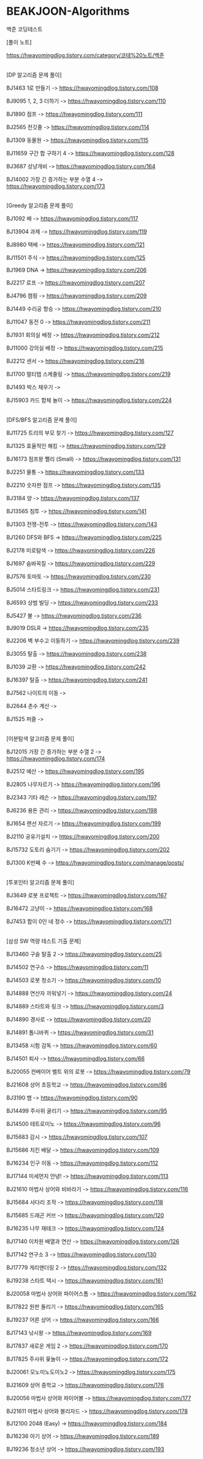 # BEAKJOON-Algorithms
백준 코딩테스트


[풀이 노트]

https://hwayomingdlog.tistory.com/category/코테%20노트/백준

</br>
[DP 알고리즘 문제 풀이]

BJ1463 1로 만들기 -> https://hwayomingdlog.tistory.com/108

BJ9095 1, 2, 3 더하기 -> https://hwayomingdlog.tistory.com/110

BJ1890 점프 -> https://hwayomingdlog.tistory.com/111

BJ2565 전깃줄 -> https://hwayomingdlog.tistory.com/114

BJ1309 동물원 -> https://hwayomingdlog.tistory.com/115

BJ11659 구간 합 구하기 4 -> https://hwayomingdlog.tistory.com/128

BJ3687 성냥개비 -> https://hwayomingdlog.tistory.com/164

BJ14002 가장 긴 증가하는 부분 수열 4 -> https://hwayomingdlog.tistory.com/173

</br>
[Greedy 알고리즘 문제 풀이]

BJ1092 배 -> https://hwayomingdlog.tistory.com/117

BJ13904 과제 -> https://hwayomingdlog.tistory.com/119

BJ8980 택배 -> https://hwayomingdlog.tistory.com/121

BJ11501 주식 -> https://hwayomingdlog.tistory.com/125

BJ1969 DNA -> https://hwayomingdlog.tistory.com/206

BJ2217 로프 -> https://hwayomingdlog.tistory.com/207

BJ4796 캠핑 -> https://hwayomingdlog.tistory.com/209

BJ1449 수리공 항승 -> https://hwayomingdlog.tistory.com/210

BJ11047 동전 0 -> https://hwayomingdlog.tistory.com/211

BJ1931 회의실 배정 -> https://hwayomingdlog.tistory.com/212

BJ11000 강의실 배정 -> https://hwayomingdlog.tistory.com/215

BJ2212 센서 -> https://hwayomingdlog.tistory.com/216

BJ1700 멀티탭 스케줄링 -> https://hwayomingdlog.tistory.com/219

BJ1493 박스 채우기 -> 

BJ15903 카드 합체 놀이 -> https://hwayomingdlog.tistory.com/224

</br>
[DFS/BFS 알고리즘 문제 풀이]

BJ11725 트리의 부모 찾기 -> https://hwayomingdlog.tistory.com/127

BJ1325 효율적인 해킹 -> https://hwayomingdlog.tistory.com/129

BJ16173 점프왕 쪨리 (Small) -> https://hwayomingdlog.tistory.com/131

BJ2251 물통 -> https://hwayomingdlog.tistory.com/133

BJ2210 숫자판 점프 -> https://hwayomingdlog.tistory.com/135

BJ3184 양 -> https://hwayomingdlog.tistory.com/137

BJ13565 침투 -> https://hwayomingdlog.tistory.com/141

BJ1303 전쟁-전투 -> https://hwayomingdlog.tistory.com/143

BJ1260 DFS와 BFS -> https://hwayomingdlog.tistory.com/225

BJ2178 미로탐색 -> https://hwayomingdlog.tistory.com/226

BJ1697 숨바꼭질 -> https://hwayomingdlog.tistory.com/229

BJ7576 토마토 -> https://hwayomingdlog.tistory.com/230

BJ5014 스타트링크 -> https://hwayomingdlog.tistory.com/231

BJ6593 상범 빌딩 -> https://hwayomingdlog.tistory.com/233

BJ5427 불 -> https://hwayomingdlog.tistory.com/236

BJ9019 DSLR -> https://hwayomingdlog.tistory.com/235

BJ2206 벽 부수고 이동하기 -> https://hwayomingdlog.tistory.com/239

BJ3055 탈출 -> https://hwayomingdlog.tistory.com/238

BJ1039 교환 -> https://hwayomingdlog.tistory.com/242

BJ16397 탈출 -> https://hwayomingdlog.tistory.com/241

BJ7562 나이트의 이동 -> 

BJ2644 촌수 계산 -> 

BJ1525 퍼즐 -> 


</br>
[이분탐색 알고리즘 문제 풀이]

BJ12015 가장 긴 증가하는 부분 수열 2 -> https://hwayomingdlog.tistory.com/174

BJ2512 예산 -> https://hwayomingdlog.tistory.com/195

BJ2805 나무자르기 -> https://hwayomingdlog.tistory.com/196

BJ2343 기타 레슨 -> https://hwayomingdlog.tistory.com/197

BJ6236 용돈 관리 -> https://hwayomingdlog.tistory.com/198

BJ1654 랜선 자르기 -> https://hwayomingdlog.tistory.com/199

BJ2110 공유기설치 -> https://hwayomingdlog.tistory.com/200

BJ15732 도토리 숨기기 -> https://hwayomingdlog.tistory.com/202

BJ1300 K번째 수 -> https://hwayomingdlog.tistory.com/manage/posts/

</br>
[투포인터 알고리즘 문제 풀이]

BJ3649 로봇 프로젝트 -> https://hwayomingdlog.tistory.com/167

BJ16472 고냥이 -> https://hwayomingdlog.tistory.com/168

BJ7453 합이 0인 네 정수 -> https://hwayomingdlog.tistory.com/171

</br>
[삼성 SW 역량 테스트 기출 문제]

BJ13460 구슬 탈출 2 -> https://hwayomingdlog.tistory.com/25

BJ14502 연구소 -> https://hwayomingdlog.tistory.com/11

BJ14503 로봇 청소기 -> https://hwayomingdlog.tistory.com/10

BJ14888 연산자 끼워넣기 -> https://hwayomingdlog.tistory.com/24

BJ14889 스타트와 링크 -> https://hwayomingdlog.tistory.com/3

BJ14890 경사로 -> https://hwayomingdlog.tistory.com/20

BJ14891 톱니바퀴 -> https://hwayomingdlog.tistory.com/31

BJ13458 시험 감독 -> https://hwayomingdlog.tistory.com/60

BJ14501 퇴사 -> https://hwayomingdlog.tistory.com/66

BJ20055 컨베이어 벨트 위의 로봇 -> https://hwayomingdlog.tistory.com/79

BJ21608 상어 초등학교 -> https://hwayomingdlog.tistory.com/86

BJ3190 뱀 -> https://hwayomingdlog.tistory.com/90

BJ14499 주사위 굴리기 -> https://hwayomingdlog.tistory.com/95

BJ14500 테트로미노 -> https://hwayomingdlog.tistory.com/96

BJ15683 감시 -> https://hwayomingdlog.tistory.com/107

BJ15686 치킨 배달 -> https://hwayomingdlog.tistory.com/109

BJ16234 인구 이동 -> https://hwayomingdlog.tistory.com/112

BJ17144 미세먼지 안녕! -> https://hwayomingdlog.tistory.com/113

BJ21610 마법사 상어와 비바라기 -> https://hwayomingdlog.tistory.com/116

BJ15684 사다리 조작 -> https://hwayomingdlog.tistory.com/118

BJ15685 드래곤 커브 -> https://hwayomingdlog.tistory.com/120

BJ16235 나무 재테크 -> https://hwayomingdlog.tistory.com/124

BJ17140 이차원 배열과 연산 -> https://hwayomingdlog.tistory.com/126

BJ17142 연구소 3 -> https://hwayomingdlog.tistory.com/130

BJ17779 게리맨더링 2 -> https://hwayomingdlog.tistory.com/132

BJ19238 스타트 택시 -> https://hwayomingdlog.tistory.com/161

BJ20058 마법사 상어와 파이어스톰 -> https://hwayomingdlog.tistory.com/162

BJ17822 원판 돌리기 -> https://hwayomingdlog.tistory.com/165

BJ19237 어른 상어 -> https://hwayomingdlog.tistory.com/166

BJ17143 낚시왕 -> https://hwayomingdlog.tistory.com/169

BJ17837 새로운 게임 2 -> https://hwayomingdlog.tistory.com/170

BJ17825 주사위 윷놀이 -> https://hwayomingdlog.tistory.com/172

BJ20061 모노미노도미노2 -> https://hwayomingdlog.tistory.com/175

BJ21609 상어 중학교 -> https://hwayomingdlog.tistory.com/176

BJ20056 마법사 상어와 파이어볼 -> https://hwayomingdlog.tistory.com/177

BJ21611 마법사 상어와 블리자드 -> https://hwayomingdlog.tistory.com/178

BJ12100 2048 (Easy) -> https://hwayomingdlog.tistory.com/184

BJ16236 아기 상어 -> https://hwayomingdlog.tistory.com/189

BJ19236 청소년 상어 -> https://hwayomingdlog.tistory.com/193
